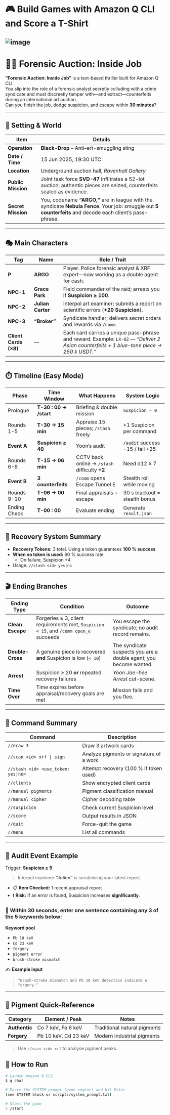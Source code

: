 # 🎮 Build Games with Amazon Q CLI and Score a T-Shirt
![image](https://github.com/user-attachments/assets/183c19d9-ada8-4521-8208-2bf9ed7ee61f)
---

# 🕵️‍♀️ Forensic Auction: Inside Job

**“Forensic Auction: Inside Job”** is a text-based thriller built for Amazon Q CLI.  
You slip into the role of a forensic analyst secretly colluding with a crime syndicate and must discreetly tamper with—and extract—counterfeits during an international art auction.  
Can you finish the job, dodge suspicion, and escape within **30 minutes**?

---

## 🧭 Setting & World

| Item | Details |
|------|---------|
| **Operation** | **Black-Drop** – Anti–art-smuggling sting |
| **Date / Time** | 15 Jun 2025, 19:30 UTC |
| **Location** | Underground auction hall, _Ravenhall Gallery_ |
| **Public Mission** | Joint task force **SVD-47** infiltrates a 52-lot auction; authentic pieces are seized, counterfeits sealed as evidence. |
| **Secret Mission** | You, codename **“ARGO,”** are in league with the syndicate **Nebula Fence**. Your job: smuggle out **5 counterfeits** and decode each client’s pass-phrase. |

---

## 🎭 Main Characters

| Tag                   | Name                     | Role / Trait                                                                                                                             |
| --------------------- | ------------------------ | ---------------------------------------------------------------------------------------------------------------------------------------- |
| **P**                 | **ARGO**                 | Player. Police forensic analyst & XRF expert—now working as a double agent for cash.                                                     |
| **NPC-1**             | **Grace Park**           | Field commander of the raid; arrests you if **Suspicion ≥ 100**.                                                                         |
| **NPC-2**             | **Julian Carter**        | Interpol art examiner; submits a report on scientific errors (**+20 Suspicion**).                                                        |
| **NPC-3**             | **“Broker”**             | Syndicate handler; delivers secret orders and rewards via `/comm`.                                                                       |
| **Client Cards (×8)** | —                        | Each card carries a unique pass-phrase and reward. Example: `LX-02` — *“Deliver 2 Asian counterfeits + 1 blue-tone piece → 250 k USDT.”* |


---

## ⏱️ Timeline (Easy Mode)

| Phase | Time Window | What Happens | System Logic |
|-------|-------------|--------------|--------------|
| Prologue | **T-30 : 00 → /start** | Briefing & double mission | `Suspicion = 0` |
| Rounds 1-5 | **T-30 → 15 min** | Appraise 15 pieces; `/stash` freely | +1 Suspicion per command |
| **Event A** | **Suspicion ≥ 40** | Yoon’s audit | `/audit` success −15 / fail +25 |
| Rounds 6-8 | **T-15 → 06 min** | CCTV back online → `/stash` difficulty **+2** | Need d12 ≥ 7 |
| **Event B** | **3 counterfeits** | `/comm` opens Escape Tunnel E | Stealth roll while moving |
| Rounds 9-10 | **T-06 → 00 min** | Final appraisals + escape | 30 s blackout = stealth bonus |
| Ending Check | **T-00 : 00** | Evaluate ending | Generate `result.json` |

---

## 🧪 Recovery System Summary

- **Recovery Tokens:** 3 total. Using a token guarantees **100 % success**  
- **When no token is used:** 60 % success rate  
  - On failure, Suspicion +4  
- Usage: `//stash <id> yes|no`

---

## 🎬 Ending Branches

| Ending Type      | Condition                                                                                 | Outcome |
|------------------|-------------------------------------------------------------------------------------------|---------|
| **Clean Escape** | Forgeries ≥ 3, client requirements met, `Suspicion < 15`, and `/comm open_e` succeeds      | You escape the syndicate; no audit record remains. |
| **Double-Cross** | A genuine piece is recovered **and** Suspicion is low (`< 10`)                            | The syndicate suspects you are a double agent; you become wanted. |
| **Arrest**       | Suspicion ≥ 20 **or** repeated recovery failures                                          | *Yoon Jae-hee Arrest* cut-scene. |
| **Time Over**    | Time expires before appraisal/recovery goals are met                                      | Mission fails and you flee. |

---

## 📌 Command Summary

| Command                               | Description |
|---------------------------------------|-------------|
| `//draw 3`                            | Draw 3 artwork cards |
| `//scan <id> xrf \| sign`             | Analyze pigments or signature of a work |
| `//stash <id> <use_token: yes\|no>`   | Attempt recovery (100 % if token used) |
| `//clients`                           | Show encrypted client cards |
| `//manual pigments`                   | Pigment classification manual |
| `//manual cipher`                     | Cipher decoding table |
| `//suspicion`                         | Check current Suspicion level |
| `//score`                             | Output results in JSON |
| `//quit`                              | Force-quit the game |
| `//menu`                              | List all commands |

---

## 🚨 Audit Event Example

Trigger: **Suspicion ≥ 5**  
> Interpol examiner **“Julien”** is scrutinising your latest report.

- 📋 **Item Checked:** 1 recent appraisal report  
- ❗ **Risk:** If an error is found, Suspicion increases **significantly**.

### 🎯 Within 30 seconds, enter **one sentence** containing any **3 of the 5 keywords** below:

**Keyword pool**

- `Pb 10 keV`
- `Cd 23 keV`
- `forgery`
- `pigment error`
- `brush-stroke mismatch`

✍️ **Example input**  
> `"Brush-stroke mismatch and Pb 10 keV detection indicate a forgery."`

---

## 🎨 Pigment Quick-Reference

| Category   | Element / Peak        | Notes |
|------------|-----------------------|-------|
| **Authentic** | Co 7 keV, Fe 6 keV  | Traditional natural pigments |
| **Forgery**   | Pb 10 keV, Cd 23 keV | Modern industrial pigments |

> Use `//scan <id> xrf` to analyse pigment peaks.

## 🚀 How to Run

```bash
# Launch Amazon Q CLI
$ q chat

# Paste the SYSTEM prompt (game engine) and hit Enter
(see SYSTEM block or scripts/system_prompt.txt)

# Start the game
> /start
